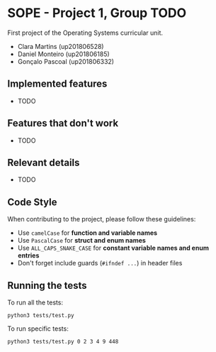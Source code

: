 # SOPE - Project 1, Group TODO
First project of the Operating Systems curricular unit.

* Clara Martins   (up201806528)
* Daniel Monteiro (up201806185)
* Gonçalo Pascoal (up201806332)

## Implemented features
* TODO

## Features that don't work
* TODO

## Relevant details
* TODO

## Code Style
When contributing to the project, please follow these guidelines:
- Use `camelCase` for **function and variable names**
- Use `PascalCase` for **struct and enum names**
- Use `ALL_CAPS_SNAKE_CASE` for **constant variable names and enum entries**
- Don't forget include guards (`#ifndef ...`) in header files

## Running the tests
To run all the tests:
```
python3 tests/test.py
```

To run specific tests:
```
python3 tests/test.py 0 2 3 4 9 448
```
